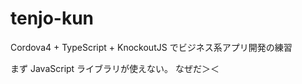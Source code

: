 tenjo-kun
=========

Cordova4 + TypeScript + KnockoutJS でビジネス系アプリ開発の練習

まず JavaScript ライブラリが使えない。
なぜだ＞＜